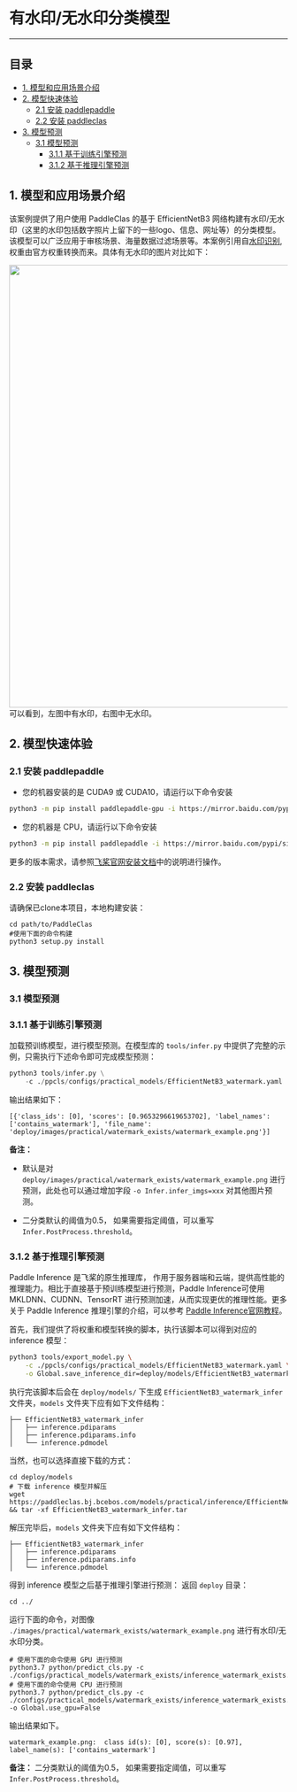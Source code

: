 # 有水印/无水印分类模型

------


## 目录

- [1. 模型和应用场景介绍](#1)
- [2. 模型快速体验](#2)
    - [2.1 安装 paddlepaddle](#2.1)
    - [2.2 安装 paddleclas](#2.2)
- [3. 模型预测](#3)
    - [3.1 模型预测](#3.1)
      - [3.1.1 基于训练引擎预测](#3.1.1)
      - [3.1.2 基于推理引擎预测](#3.1.2)


<a name="1"></a>

## 1. 模型和应用场景介绍

该案例提供了用户使用 PaddleClas 的基于 EfficientNetB3 网络构建有水印/无水印（这里的水印包括数字照片上留下的一些logo、信息、网址等）的分类模型。该模型可以广泛应用于审核场景、海量数据过滤场景等。本案例引用自[水印识别](https://github.com/LAION-AI/LAION-5B-WatermarkDetection),权重由官方权重转换而来。具体有无水印的图片对比如下：
<center><img src='https://user-images.githubusercontent.com/94225063/212879681-f115d6f8-85c8-4cda-a07e-5f5b00d8236a.jpeg' width=800></center>
可以看到，左图中有水印，右图中无水印。

<a name="2"></a>

## 2. 模型快速体验

<a name="2.1"></a>  

### 2.1 安装 paddlepaddle

- 您的机器安装的是 CUDA9 或 CUDA10，请运行以下命令安装

```bash
python3 -m pip install paddlepaddle-gpu -i https://mirror.baidu.com/pypi/simple
```

- 您的机器是 CPU，请运行以下命令安装

```bash
python3 -m pip install paddlepaddle -i https://mirror.baidu.com/pypi/simple
```

更多的版本需求，请参照[飞桨官网安装文档](https://www.paddlepaddle.org.cn/install/quick)中的说明进行操作。

<a name="2.2"></a>

### 2.2 安装 paddleclas

请确保已clone本项目，本地构建安装：

```
cd path/to/PaddleClas
#使用下面的命令构建
python3 setup.py install
```

<a name="3"></a>

## 3. 模型预测

<a name="3.1"></a>

### 3.1 模型预测

<a name="3.1.1"></a>

### 3.1.1 基于训练引擎预测

加载预训练模型，进行模型预测。在模型库的 `tools/infer.py` 中提供了完整的示例，只需执行下述命令即可完成模型预测：

```python
python3 tools/infer.py \
    -c ./ppcls/configs/practical_models/EfficientNetB3_watermark.yaml
```

输出结果如下：

```
[{'class_ids': [0], 'scores': [0.9653296619653702], 'label_names': ['contains_watermark'], 'file_name': 'deploy/images/practical/watermark_exists/watermark_example.png'}]
```

**备注：**

* 默认是对 `deploy/images/practical/watermark_exists/watermark_example.png` 进行预测，此处也可以通过增加字段 `-o Infer.infer_imgs=xxx` 对其他图片预测。

* 二分类默认的阈值为0.5， 如果需要指定阈值，可以重写 `Infer.PostProcess.threshold`。

<a name="3.1.2"></a>

### 3.1.2 基于推理引擎预测

Paddle Inference 是飞桨的原生推理库， 作用于服务器端和云端，提供高性能的推理能力。相比于直接基于预训练模型进行预测，Paddle Inference可使用 MKLDNN、CUDNN、TensorRT 进行预测加速，从而实现更优的推理性能。更多关于 Paddle Inference 推理引擎的介绍，可以参考 [Paddle Inference官网教程](https://www.paddlepaddle.org.cn/documentation/docs/zh/guides/infer/inference/inference_cn.html)。

首先，我们提供了将权重和模型转换的脚本，执行该脚本可以得到对应的 inference 模型：

```bash
python3 tools/export_model.py \
    -c ./ppcls/configs/practical_models/EfficientNetB3_watermark.yaml \
    -o Global.save_inference_dir=deploy/models/EfficientNetB3_watermark_infer
```
执行完该脚本后会在 `deploy/models/` 下生成 `EfficientNetB3_watermark_infer` 文件夹，`models` 文件夹下应有如下文件结构：

```
├── EfficientNetB3_watermark_infer
│   ├── inference.pdiparams
│   ├── inference.pdiparams.info
│   └── inference.pdmodel
```

当然，也可以选择直接下载的方式：

```
cd deploy/models
# 下载 inference 模型并解压
wget https://paddleclas.bj.bcebos.com/models/practical/inference/EfficientNetB3_watermark_infer.tar && tar -xf EfficientNetB3_watermark_infer.tar
```
解压完毕后，`models` 文件夹下应有如下文件结构：

```
├── EfficientNetB3_watermark_infer
│   ├── inference.pdiparams
│   ├── inference.pdiparams.info
│   └── inference.pdmodel
```

得到 inference 模型之后基于推理引擎进行预测：
返回 `deploy` 目录：

```
cd ../
```

运行下面的命令，对图像 `./images/practical/watermark_exists/watermark_example.png` 进行有水印/无水印分类。

```shell
# 使用下面的命令使用 GPU 进行预测
python3.7 python/predict_cls.py -c ./configs/practical_models/watermark_exists/inference_watermark_exists.yaml
# 使用下面的命令使用 CPU 进行预测
python3.7 python/predict_cls.py -c ./configs/practical_models/watermark_exists/inference_watermark_exists.yaml -o Global.use_gpu=False
```

输出结果如下。

```
watermark_example.png:	class id(s): [0], score(s): [0.97], label_name(s): ['contains_watermark']
```

**备注：** 二分类默认的阈值为0.5， 如果需要指定阈值，可以重写 `Infer.PostProcess.threshold`。
